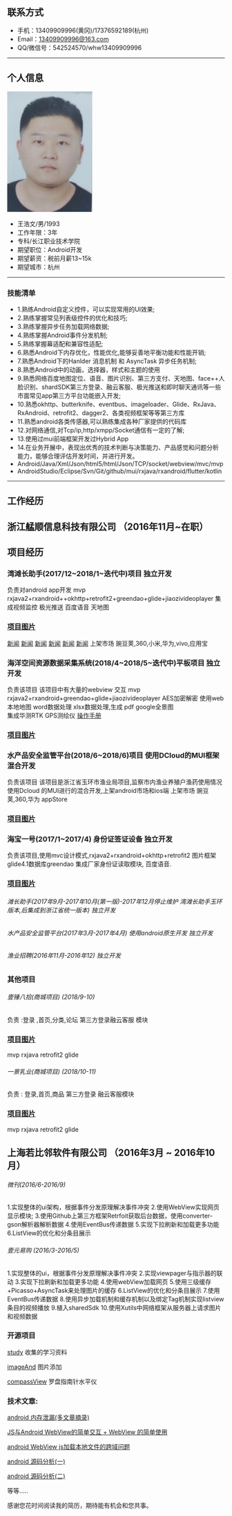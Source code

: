 
## 联系方式

- 手机：13409909996(黄冈)/17376592189(杭州)
- Email：13409909996@163.com
- QQ/微信号：542524570/whw13409909996

---

## 个人信息

![](https://github.com/wangHwYD/resume/blob/master/images/20181009143422.png)	


- 王浩文/男/1993   						      	
- 工作年限：3年
- 专科/长江职业技术学院
- 期望职位：Android开发
- 期望薪资：税前月薪13~15k
- 期望城市：杭州

---

### 技能清单
- 1.熟练Android自定义控件，可以实现常用的UI效果;
- 2.熟练掌握常见列表级控件的优化和技巧;
- 3.熟练掌握异步任务加载网络数据;
- 4.熟练掌握Android事件分发机制;
- 5.熟练掌握幕适配和兼容性适配;
- 6.熟悉Android下内存优化，性能优化,能够妥善地平衡功能和性能开销;
- 7.熟悉Android下的Hanlder 消息机制 和 AsyncTask 异步任务机制;
- 8.熟悉Android中的动画，选择器，样式和主题的使用
- 9.熟悉网络百度地图定位、语音、图片识别、第三方支付、天地图、face++人脸识别、shardSDK第三方登录、融云客服、极光推送和即时聊天通讯等一些市面常见app第三方平台功能嵌入开发;
- 10.熟悉okhttp、butterknife、eventbus、imageloader、Glide、RxJava、RxAndroid、retrofit2、dagger2、各类视频框架等等第三方库 
- 11.熟悉android各类传感器,可以熟练集成各种厂家提供的代码库 
- 12.对网络通信,对Tcp/ip,http/xmpp/Socket通信有一定的了解; 
- 13.使用过mui前端框架开发过Hybrid App
- 14.在业务开展中，表现出优秀的技术判断与决策能力、产品感觉和问题分析能力，能够合理评估开发时间，并进行开发。 
- Android/Java/Xml/Json/html5/html/Json/TCP/socket/webview/mvc/mvp 
- AndroidStudio/Eclipse/Svn/Git/github/mui/rxjava/rxandroid/flutter/kotlin 

---
## 工作经历


## 浙江艋顺信息科技有限公司 （2016年11月~在职）
## 项目经历
### 湾滩长助手(2017/12~2018/1~迭代中)项目  独立开发
负责对android app开发
mvp rxjava2+rxandroid++okhttp+retrofit2+greendao+glide+jiaozivideoplayer
集成视频监控 极光推送 百度语音 天地图

### [项目图片](https://github.com/wangHwYD/resume/blob/master/images/%E6%B9%BE%E6%BB%A9%E9%95%BF%E5%8A%A9%E6%89%8B/tz.md)

[新闻](https://mp.weixin.qq.com/s/JVOgF9ulvyV0hTBeHJHsqw)
[新闻](https://mp.weixin.qq.com/s/JVOgF9ulvyV0hTBeHJHsqw)
[新闻](https://mp.weixin.qq.com/s/r1eBDb0OV2GPYpNsDLPOzw)
[新闻](https://mp.weixin.qq.com/s/pvcsHvpKOLUQfxRLhN4z8Q)
[新闻](https://mp.weixin.qq.com/s/ZEoFJFSGuL6qpu7xTLksQw)
[新闻](https://mp.weixin.qq.com/s/-JUnWR5NuU-MLJa5g6oKIw)
上架市场 豌豆荚,360,小米,华为,vivo,应用宝

### 海洋空间资源数据采集系统(2018/4~2018/5~迭代中)平板项目 独立开发
负责该项目 该项目中有大量的webview 交互
mvp rxjava2+rxandroid+greendao+glide+jiaozivideoplayer
AES加密解密 使用web本地地图 word数据处理 xlsx数据处理,生成 pdf google全景图  
集成华测RTK GPS测绘仪
[操作手册](http://note.youdao.com/noteshare?id=4083b59745b4db1a1a5c4e46c76a1471)
### [项目图片](https://github.com/wangHwYD/resume/blob/master/images/%E6%B5%B7%E6%B4%8B%E7%A9%BA%E9%97%B4%E8%B5%84%E6%BA%90%E6%95%B0%E6%8D%AE%E9%87%87%E9%9B%86%E7%B3%BB%E7%BB%9F/hy.md)

### 水产品安全监管平台(2018/6~2018/6)项目  使用DCloud的MUI框架混合开发
负责该项目 该项目是浙江省玉环市渔业局项目,监察市内渔业养殖户渔药使用情况
使用Dcloud 的MUI进行的混合开发,上架android市场和ios端
上架市场 豌豆荚,360,华为 appStore
### [项目图片](https://github.com/wangHwYD/resume/blob/master/images/%E6%B0%B4%E4%BA%A7%E5%93%81%E5%AE%89%E5%85%A8%E7%9B%91%E7%AE%A1%E5%B9%B3%E5%8F%B0/scp.md)

### 海宝一号(2017/1~2017/4) 身份证签证设备 独立开发

负责该项目,使用mvc设计模式,rxjava2+rxandroid+okhttp+retrofit2
图片框架 glide4.1数据库greendao 集成厂家身份证读取模块, 百度语音.

### [项目图片](https://github.com/wangHwYD/resume/blob/master/images/%E6%B5%B7%E5%AE%9D%E4%B8%80%E5%8F%B7/hb.md)

###### 滩长助手(2017年9月-2017年10月(第一版)-2017年12月停止维护 湾滩长助手玉环版本,后集成到浙江省统一版本) 独立开发
###### 水产品安全监管平台(2017年3月-2017年4月) 使用android原生开发 独立开发
###### 渔业招聘(2016年11月-2016年12) 独立开发

### 其他项目
###### 壹锤八拾(商城项目) (2018/9-10)
负责 :登录 ,首页,分类,论坛 第三方登录融云客服  模块
### [项目图片](https://github.com/wangHwYD/resume/blob/master/images/%E4%B8%80%E9%94%A480/80.md)
mvp rxjava retrofit2  glide 
###### 一景乳业(商城项目)  (2018/10-11)
负责 : 登录,首页,商品  第三方登录 融云客服模块
### [项目图片](https://github.com/wangHwYD/resume/blob/master/images/%E4%B8%80%E6%99%AF%E4%B9%B3%E4%B8%9A/yj.md)
mvp rxjava retrofit2  glide 


## 上海若比邻软件有限公司 （2016年3月 ~ 2016年10月）
###### 微刊(2016/6-2016/9)
1.实现整体的ui架构，根据事件分发原理解决事件冲突
2.使用WebView实现网页显示模块;
3.使用Github上第三方框架Retrfoit获取后台数据，使用converter-gson解析器解析数据
4.使用EventBus传递数据
5.实现下拉刷新和加载更多功能
6.ListView的优化和分条目展示

###### 壹元易购 (2016/3-2016/5)
1.实现整体的ui，根据事件分发原理解决事件冲突
2.实现viewpager与指示器的联动
3.实现下拉刷新和加载更多功能 
4.使用webView加载网页
5.使用三级缓存+Picasso+AsyncTask来处理图片的缓存
6.ListView的优化和分条目展示
7.使用EventBus传递数据
8.使用异步加载机制和缓存机制以及绑定Tag机制实现listview条目的视频播放
9.植入sharedSdk 
10.使用Xutils中网络框架从服务器上请求图片和视频数据

### 开源项目
[study](https://github.com/wangHwYD/study) 收集的学习资料

[imageAnd](https://github.com/wangHwYD/ImageAddView) 图片添加  

[compassView](https://github.com/wangHwYD/Compass) 罗盘指南针水平仪
### 技术文章:
[android 内存泄漏(多文章摘录)](https://www.jianshu.com/p/0fa751127d5e)

[JS与Android WebView的简单交互 + WebView 的简单使用](https://www.jianshu.com/p/befc6f77434e)

[android WebView js加载本地文件的跨域问题](https://www.jianshu.com/p/0370d166c72f)	

[android 源码分析(一)](https://www.jianshu.com/p/5d741a16d5ff)

[android 源码分析(二)](https://www.jianshu.com/p/714197a2fd49)

等等.....




感谢您花时间阅读我的简历，期待能有机会和您共事。

